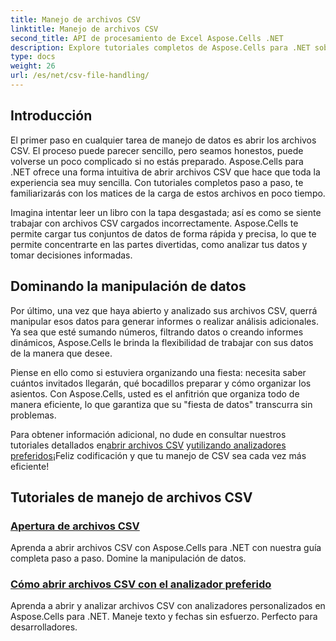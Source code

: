 ```yaml
---
title: Manejo de archivos CSV
linktitle: Manejo de archivos CSV
second_title: API de procesamiento de Excel Aspose.Cells .NET
description: Explore tutoriales completos de Aspose.Cells para .NET sobre el manejo de archivos CSV, incluida la apertura, el análisis y la manipulación de datos con facilidad y eficiencia.
type: docs
weight: 26
url: /es/net/csv-file-handling/
---
```

## Introducción

El primer paso en cualquier tarea de manejo de datos es abrir los archivos CSV. El proceso puede parecer sencillo, pero seamos honestos, puede volverse un poco complicado si no estás preparado. Aspose.Cells para .NET ofrece una forma intuitiva de abrir archivos CSV que hace que toda la experiencia sea muy sencilla. Con tutoriales completos paso a paso, te familiarizarás con los matices de la carga de estos archivos en poco tiempo. 

Imagina intentar leer un libro con la tapa desgastada; así es como se siente trabajar con archivos CSV cargados incorrectamente. Aspose.Cells te permite cargar tus conjuntos de datos de forma rápida y precisa, lo que te permite concentrarte en las partes divertidas, como analizar tus datos y tomar decisiones informadas. 

## Dominando la manipulación de datos 

Por último, una vez que haya abierto y analizado sus archivos CSV, querrá manipular esos datos para generar informes o realizar análisis adicionales. Ya sea que esté sumando números, filtrando datos o creando informes dinámicos, Aspose.Cells le brinda la flexibilidad de trabajar con sus datos de la manera que desee.

Piense en ello como si estuviera organizando una fiesta: necesita saber cuántos invitados llegarán, qué bocadillos preparar y cómo organizar los asientos. Con Aspose.Cells, usted es el anfitrión que organiza todo de manera eficiente, lo que garantiza que su "fiesta de datos" transcurra sin problemas. 

 Para obtener información adicional, no dude en consultar nuestros tutoriales detallados en[abrir archivos CSV](./csv-file-opening-csv-files/) y[utilizando analizadores preferidos](./csv-file-opening-csv-files-with-preferred-parser/)¡Feliz codificación y que tu manejo de CSV sea cada vez más eficiente!


## Tutoriales de manejo de archivos CSV
### [Apertura de archivos CSV](./csv-file-opening-csv-files/)
Aprenda a abrir archivos CSV con Aspose.Cells para .NET con nuestra guía completa paso a paso. Domine la manipulación de datos.
### [Cómo abrir archivos CSV con el analizador preferido](./csv-file-opening-csv-files-with-preferred-parser/)
Aprenda a abrir y analizar archivos CSV con analizadores personalizados en Aspose.Cells para .NET. Maneje texto y fechas sin esfuerzo. Perfecto para desarrolladores.